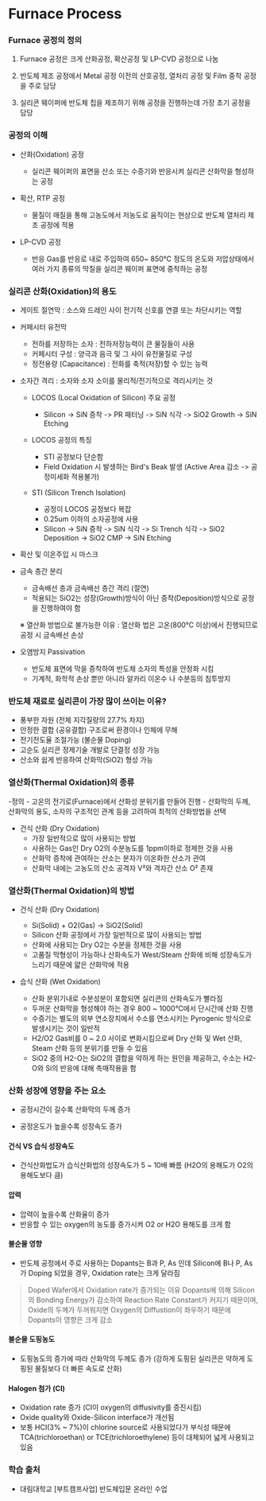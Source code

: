 # Furnace Process

### Furnace 공정의 정의

1. Furnace 공정은 크게 산화공정, 확산공정 및 LP-CVD 공정으로 나눔

2. 반도체 제조 공정에서 Metal 공정 이전의 산호공정, 열처리 공정 및 Film 중착 공정을 주로 담당

3. 실리콘 웨이퍼에 반도체 칩을 제조하기 위해 공정을 진행하는데 가장 초기 공정을 담당

### 공정의 이해

- 산화(Oxidation) 공정

    - 실리콘 웨이퍼의 표면을 산소 또는 수증기와 반응시켜 실리콘 산화막을 형성하는 공정

- 확산, RTP 공정

    - 물질이 매질을 통해 고농도에서 저농도로 움직이는 현상으로 반도체 열처리 제조 공정에 적용

- LP-CVD 공정

    - 반응 Gas를 반응로 내로 주입하여 650~ 850℃ 정도의 온도와 저압상태에서 여러 가지 종류의 막질을 실리콘 웨이퍼 표면에 중착하는 공정
 
### 실리콘 산화(Oxidation)의 용도

- 게이트 절연막 : 소스와 드레인 사이 전기적 신호를 연결 또는 차단시키는 역할

- 커페시터 유전막
    - 전하를 저장하는 소자 : 전하저장능력이 큰 물질들이 사용
    - 커페시터 구성 : 양극과 음극 및 그 사이 유전물질로 구성
    - 정전용량 (Capacitance) : 전화를 축적(저장)할 수 있는 능력

- 소자간 격리 : 소자와 소자 소이를 물리적/전기적으로 격리시키는 것
    - LOCOS (Local Oxidation of Silicon) 주요 공정
        - Silicon -> SiN 증착 -> PR 패터닝 -> SiN 식각 -> SiO2 Growth -> SiN Etching
  
    - LOCOS 공정의 특징
        - STI 공정보다 단순함
        - Field Oxidation 시 발생하는 Bird's Beak 발생 (Active Area 감소 -> 공정미세화 적용불가)
    
    - STI (Silicon Trench Isolation)
        - 공정이 LOCOS 공정보다 복잡
        - 0.25um 이하의 소자공정에 사용
        - Silicon -> SiN 증착 -> SiN 식각 -> Si Trench 식각 -> SiO2 Deposition -> SiO2 CMP -> SiN Etching

- 확산 및 이온주입 시 마스크

- 금속 층간 분리
    - 금속배선 층과 금속배선 층간 격리 (절연)
    - 적용되는 SiO2는 성장(Growth)방식이 아닌 증착(Deposition)방식으로 공정을 진행하여야 함  
    
    ※ 열산화 방법으로 불가능한 이유 : 열산화 법은 고온(800℃ 이상)에서 진행되므로 공정 시 금속배선 손상

- 오염방지 Passivation
    - 반도체 표면에 막을 증착하여 반도체 소자의 특성을 안정화 시킴
    - 기계적, 화학적 손상 뿐만 아니라 알카리 이온수 나 수분등의 침투방지

### 반도체 재료로 실리콘이 가장 많이 쓰이는 이유?

- 풍부한 자원 (전체 지각질량의 27.7% 차지)
- 안정한 결합 (공유결합) 구조로써 환경이나 인체에 무해
- 전기전도율 조절가능 (불순물 Doping)
- 고순도 실리콘 정제기술 개발로 단결정 성장 가능
- 산소와 쉽게 반응하여 산화막(SiO2) 형성 가능

### 열산화(Thermal Oxidation)의 종류

-정의
    - 고온의 전기로(Furnace)에서 산화성 분위기를 만들어 진행
    - 산화막의 두께, 산화막의 용도, 소자의 구조적인 관계 등을 고려하여 최적의 산화방법을 선택

- 건식 산화 (Dry Oxidation)
    - 가장 일반적으로 많이 사용되는 방법
    - 사용하는 Gas인 Dry O2의 수분농도를 1ppm이하로 정제한 것을 사용
    - 산화막 증착에 관여하는 산소는 분자가 이온화한 산소가 관여
    - 산화막 내에는 고농도의 산소 공격자 V²와 격자간 산소 O² 존재

### 열산화(Thermal Oxidation)의 방법

- 건식 산화 (Dry Oxidation)
    - Si(Solid) + O2(Gas) -> SiO2(Solid)
    - Silicon 산화 공정에서 가장 일반적으로 많이 사용되는 방법
    - 산화에 사용되는 Dry O2는 수분을 정제한 것을 사용
    - 고품질 막형성이 가능하나 산화속도가 West/Steam 산화에 비해 성장속도가 느리기 때문에 얇은 산화막에 적용
 
- 습식 산화 (Wet Oxidation)
    - 산화 분위기내로 수분성분이 포함되면 실리콘의 산화속도가 빨라짐
    - 두꺼운 산화막을 형성해야 하는 경우 800 ~ 1000℃에서 단시간에 산화 진행
    - 수증기는 별도의 외부 연소장치에서 수소를 연소시키는 Pyrogenic 방식으로 발생시키는 것이 일반적
    - H2/O2 Gas비를 0 ~ 2.0 사이로 변화시킴으로써 Dry 산화 및 Wet 산화, Steam 산화 등의 분위기를 만들 수 있음
    - SiO2 중의 H2-O는 SiO2의 결합을 약하게 하는 원인을 제공하고, 수소는 H2-O와 Si의 반응에 대해 촉매작용을 함
 
### 산화 성장에 영향을 주는 요소

- 공정시간이 길수록 산화막의 두께 증가

- 공정온도가 높을수록 성장속도 증가

#### 건식 VS 습식 성장속도

- 건식산화법도가 습식산화법의 성장속도가 5 ~ 10배 빠름 (H2O의 용해도가 O2의 용해도보다 큼)

#### 압력

- 압력이 높을수록 산화율이 증가
- 반응할 수 있는 oxygen의 농도를 증가시켜 O2 or H2O 용해도를 크게 함

#### 불순물 영향

- 반도체 공정에서 주로 사용하는 Dopants는 B과 P, As 인데 Silicon에 B나 P, As가 Doping 되었을 경우, Oxidation rate는 크게 달라짐

> Doped Wafer에서 Oxidation rate가 증가되는 이유
> Dopants에 의해 Silicon의 Bonding Energy가 감소하여 Reaction Rate Constant가 커지기 때문이며, Oxide의 두께가 두꺼워지면 Oxygen의 Diffustion이 좌우하기 때문에 Dopants이 영향은 크게 감소

#### 불순물 도핑농도

- 도핑농도의 증가에 따라 산화막의 두께도 증가 (강하게 도핑된 실리콘은 약하게 도핑된 물질보다 더 빠른 속도로 산화)

#### Halogen 첨가 (CI)

- Oxidation rate 증가 (CI이 oxygen의 diffusivity를 증진시킴)
- Oxide quality와 Oxide-Silicon interface가 개선됨
- 보통 HCI(3% ~ 7%)이 chlorine source로 사용되었다가 부식성 때문에 TCA(trichloroethan) or TCE(trichloroethylene) 등이 대체되어 넓게 사용되고 있음

### 학습 출처

- 대림대학교 [부트캠프사업] 반도체입문 온라인 수업

